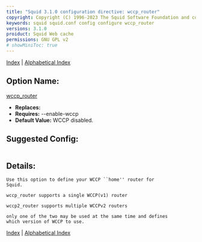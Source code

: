 ```yaml
---
title: "Squid 3.1.0 configuration directive: wccp_router"
copyright: Copyright (C) 1996-2023 The Squid Software Foundation and contributors
keywords: squid squid.conf config configure wccp_router
versions: 3.1.0
proiduct: Squid Web cache
permissions: GNU GPL v2
# showMiniToc: true
---
```

[Index](index#toc_wccp_router) | [Alphabetical Index](index_all#toc_wccp_router)

## Option Name:
[wccp_router](#wccp_router)
 * **Replaces:** 
 * **Requires:** --enable-wccp
 * **Default Value:** WCCP disabled.


## Suggested Config:
```plaintext

```

## Details:

	Use this option to define your WCCP ``home'' router for
	Squid.

	wccp_router supports a single WCCP(v1) router

	wccp2_router supports multiple WCCPv2 routers

	only one of the two may be used at the same time and defines
	which version of WCCP to use.



[Index](index#toc_wccp_router) | [Alphabetical Index](index_all#toc_wccp_router)

